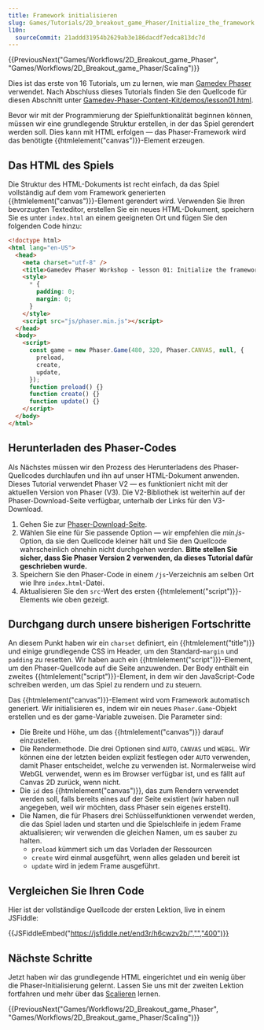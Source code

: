 ```yaml
---
title: Framework initialisieren
slug: Games/Tutorials/2D_breakout_game_Phaser/Initialize_the_framework
l10n:
  sourceCommit: 21addd31954b2629ab3e186dacdf7edca813dc7d
---
```


{{PreviousNext("Games/Workflows/2D_Breakout_game_Phaser", "Games/Workflows/2D_Breakout_game_Phaser/Scaling")}}

Dies ist das erste von 16 Tutorials, um zu lernen, wie man [Gamedev Phaser](/de/docs/Games/Tutorials/2D_breakout_game_Phaser) verwendet. Nach Abschluss dieses Tutorials finden Sie den Quellcode für diesen Abschnitt unter [Gamedev-Phaser-Content-Kit/demos/lesson01.html](https://github.com/end3r/Gamedev-Phaser-Content-Kit/blob/gh-pages/demos/lesson01.html).

Bevor wir mit der Programmierung der Spielfunktionalität beginnen können, müssen wir eine grundlegende Struktur erstellen, in der das Spiel gerendert werden soll. Dies kann mit HTML erfolgen — das Phaser-Framework wird das benötigte {{htmlelement("canvas")}}-Element erzeugen.

## Das HTML des Spiels

Die Struktur des HTML-Dokuments ist recht einfach, da das Spiel vollständig auf dem vom Framework generierten {{htmlelement("canvas")}}-Element gerendert wird. Verwenden Sie Ihren bevorzugten Texteditor, erstellen Sie ein neues HTML-Dokument, speichern Sie es unter `index.html` an einem geeigneten Ort und fügen Sie den folgenden Code hinzu:

```html
<!doctype html>
<html lang="en-US">
  <head>
    <meta charset="utf-8" />
    <title>Gamedev Phaser Workshop - lesson 01: Initialize the framework</title>
    <style>
      * {
        padding: 0;
        margin: 0;
      }
    </style>
    <script src="js/phaser.min.js"></script>
  </head>
  <body>
    <script>
      const game = new Phaser.Game(480, 320, Phaser.CANVAS, null, {
        preload,
        create,
        update,
      });
      function preload() {}
      function create() {}
      function update() {}
    </script>
  </body>
</html>
```

## Herunterladen des Phaser-Codes

Als Nächstes müssen wir den Prozess des Herunterladens des Phaser-Quellcodes durchlaufen und ihn auf unser HTML-Dokument anwenden. Dieses Tutorial verwendet Phaser V2 — es funktioniert nicht mit der aktuellen Version von Phaser (V3). Die V2-Bibliothek ist weiterhin auf der Phaser-Download-Seite verfügbar, unterhalb der Links für den V3-Download.

1. Gehen Sie zur [Phaser-Download-Seite](https://phaser.io/download/stable).
2. Wählen Sie eine für Sie passende Option — wir empfehlen die _min.js_-Option, da sie den Quellcode kleiner hält und Sie den Quellcode wahrscheinlich ohnehin nicht durchgehen werden. **Bitte stellen Sie sicher, dass Sie Phaser Version 2 verwenden, da dieses Tutorial dafür geschrieben wurde.**
3. Speichern Sie den Phaser-Code in einem `/js`-Verzeichnis am selben Ort wie Ihre `index.html`-Datei.
4. Aktualisieren Sie den `src`-Wert des ersten {{htmlelement("script")}}-Elements wie oben gezeigt.

## Durchgang durch unsere bisherigen Fortschritte

An diesem Punkt haben wir ein `charset` definiert, ein {{htmlelement("title")}} und einige grundlegende CSS im Header, um den Standard-`margin` und `padding` zu resetten. Wir haben auch ein {{htmlelement("script")}}-Element, um den Phaser-Quellcode auf die Seite anzuwenden. Der Body enthält ein zweites {{htmlelement("script")}}-Element, in dem wir den JavaScript-Code schreiben werden, um das Spiel zu rendern und zu steuern.

Das {{htmlelement("canvas")}}-Element wird vom Framework automatisch generiert. Wir initialisieren es, indem wir ein neues `Phaser.Game`-Objekt erstellen und es der game-Variable zuweisen. Die Parameter sind:

- Die Breite und Höhe, um das {{htmlelement("canvas")}} darauf einzustellen.
- Die Rendermethode. Die drei Optionen sind `AUTO`, `CANVAS` und `WEBGL`. Wir können eine der letzten beiden explizit festlegen oder `AUTO` verwenden, damit Phaser entscheidet, welche zu verwenden ist. Normalerweise wird WebGL verwendet, wenn es im Browser verfügbar ist, und es fällt auf Canvas 2D zurück, wenn nicht.
- Die `id` des {{htmlelement("canvas")}}, das zum Rendern verwendet werden soll, falls bereits eines auf der Seite existiert (wir haben null angegeben, weil wir möchten, dass Phaser sein eigenes erstellt).
- Die Namen, die für Phasers drei Schlüsselfunktionen verwendet werden, die das Spiel laden und starten und die Spielschleife in jedem Frame aktualisieren; wir verwenden die gleichen Namen, um es sauber zu halten.
  - `preload` kümmert sich um das Vorladen der Ressourcen
  - `create` wird einmal ausgeführt, wenn alles geladen und bereit ist
  - `update` wird in jedem Frame ausgeführt.

## Vergleichen Sie Ihren Code

Hier ist der vollständige Quellcode der ersten Lektion, live in einem JSFiddle:

{{JSFiddleEmbed("https://jsfiddle.net/end3r/h6cwzv2b/","","400")}}

## Nächste Schritte

Jetzt haben wir das grundlegende HTML eingerichtet und ein wenig über die Phaser-Initialisierung gelernt. Lassen Sie uns mit der zweiten Lektion fortfahren und mehr über das [Scalieren](/de/docs/Games/Tutorials/2D_breakout_game_Phaser/Scaling) lernen.

{{PreviousNext("Games/Workflows/2D_Breakout_game_Phaser", "Games/Workflows/2D_Breakout_game_Phaser/Scaling")}}
